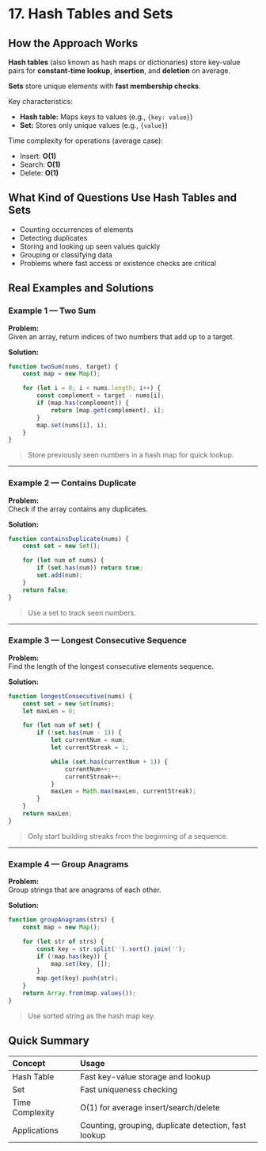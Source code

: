 # 17. Hash Tables and Sets

## How the Approach Works

**Hash tables** (also known as hash maps or dictionaries) store key-value pairs for **constant-time lookup**, **insertion**, and **deletion** on average.

**Sets** store unique elements with **fast membership checks**.

Key characteristics:
- **Hash table:** Maps keys to values (e.g., `{key: value}`)
- **Set:** Stores only unique values (e.g., `{value}`)

Time complexity for operations (average case):
- Insert: **O(1)**
- Search: **O(1)**
- Delete: **O(1)**

## What Kind of Questions Use Hash Tables and Sets

- Counting occurrences of elements
- Detecting duplicates
- Storing and looking up seen values quickly
- Grouping or classifying data
- Problems where fast access or existence checks are critical

## Real Examples and Solutions

### Example 1 — Two Sum

**Problem:**  
Given an array, return indices of two numbers that add up to a target.

**Solution:**

```javascript
function twoSum(nums, target) {
    const map = new Map();

    for (let i = 0; i < nums.length; i++) {
        const complement = target - nums[i];
        if (map.has(complement)) {
            return [map.get(complement), i];
        }
        map.set(nums[i], i);
    }
}
```
> Store previously seen numbers in a hash map for quick lookup.

---

### Example 2 — Contains Duplicate

**Problem:**  
Check if the array contains any duplicates.

**Solution:**

```javascript
function containsDuplicate(nums) {
    const set = new Set();

    for (let num of nums) {
        if (set.has(num)) return true;
        set.add(num);
    }
    return false;
}
```
> Use a set to track seen numbers.

---

### Example 3 — Longest Consecutive Sequence

**Problem:**  
Find the length of the longest consecutive elements sequence.

**Solution:**

```javascript
function longestConsecutive(nums) {
    const set = new Set(nums);
    let maxLen = 0;

    for (let num of set) {
        if (!set.has(num - 1)) {
            let currentNum = num;
            let currentStreak = 1;

            while (set.has(currentNum + 1)) {
                currentNum++;
                currentStreak++;
            }
            maxLen = Math.max(maxLen, currentStreak);
        }
    }
    return maxLen;
}
```
> Only start building streaks from the beginning of a sequence.

---

### Example 4 — Group Anagrams

**Problem:**  
Group strings that are anagrams of each other.

**Solution:**

```javascript
function groupAnagrams(strs) {
    const map = new Map();

    for (let str of strs) {
        const key = str.split('').sort().join('');
        if (!map.has(key)) {
            map.set(key, []);
        }
        map.get(key).push(str);
    }
    return Array.from(map.values());
}
```
> Use sorted string as the hash map key.

## Quick Summary

| Concept | Usage |
|:--------|:------|
| Hash Table | Fast key-value storage and lookup |
| Set | Fast uniqueness checking |
| Time Complexity | O(1) for average insert/search/delete |
| Applications | Counting, grouping, duplicate detection, fast lookup |
